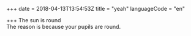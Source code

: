 +++
date = 2018-04-13T13:54:53Z
title = "yeah"
languageCode = "en"

+++ 
The sun is round   
The reason is because your pupils are round.